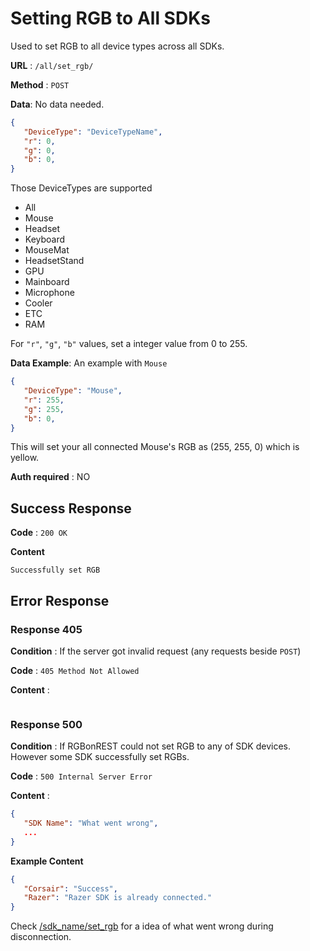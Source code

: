 
# Setting RGB to All SDKs

Used to set RGB to all device types across all SDKs.

**URL** : `/all/set_rgb/`

**Method** : `POST`

**Data**:  No data needed.
```json
{
   "DeviceType": "DeviceTypeName",
   "r": 0,
   "g": 0,
   "b": 0,
}
```
Those DeviceTypes are supported
- All
- Mouse
- Headset
- Keyboard
- MouseMat
- HeadsetStand
- GPU
- Mainboard
- Microphone
- Cooler
- ETC
- RAM

For `"r"`, `"g"`, `"b"` values, set a integer value from 0 to 255.

**Data Example**: An example with `Mouse`
```json
{
   "DeviceType": "Mouse",
   "r": 255,
   "g": 255,
   "b": 0,
}
```
This will set your all connected Mouse's RGB as (255, 255, 0) which is yellow.


**Auth required** : NO
## Success Response

**Code** : `200 OK`

**Content**

```
Successfully set RGB
```
## Error Response

### Response 405

**Condition** : If the server got invalid request (any requests beside `POST`)

**Code** : `405 Method Not Allowed`

**Content** :

```

```


### Response 500

**Condition** : If RGBonREST could not set RGB to any of SDK devices. However some SDK successfully set RGBs.

**Code** : `500 Internal Server Error`

**Content** :
```json
{
   "SDK Name": "What went wrong",
   ...
}
```
**Example Content**

```json
{
   "Corsair": "Success",
   "Razer": "Razer SDK is already connected."
}
```
Check [/sdk_name/set_rgb](https://github.com/gooday2die/RgbOnRest/tree/main/GitHub/api_docs/sdks/set_rgb.md) for a idea of what went wrong during disconnection.